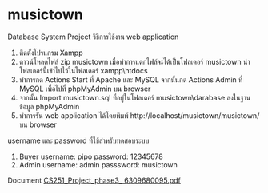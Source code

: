 # musictown
Database System Project
วิธีการใช้งาน web application
1. ติดตั้งโปรแกรม Xampp
2. ดาวน์โหลดไฟล์ zip musictown เมื่อทำการแตกไฟล์จะได้เป็นโฟลเดอร์ musictown นำโฟลเดอร์นี้เข้าไปไว้ในโฟลเดอร์ xampp\htdocs
3. ทำการกด Actions Start ที่ Apache และ MySQL จากนั้นกด Actions Admin ที่ MySQL เพื่อไปที่ phpMyAdmin บน browser
4. จากนั้น Import musictown.sql ที่อยู่ในโฟลเดอร์ musictown\darabase ลงในฐานข้อมูล phpMyAdmin
5. ทำการรัน web application ได้โดยพิมพ์ http://localhost/musictown/musictown/ บน browser

username และ password ที่ใช้สำหรับทดสอบระบบ
1. Buyer
    username: pipo
    password: 12345678
2. Admin
    username: admin
    passsword: musictown

Document
[CS251_Project_phase3_ 6309680095.pdf](https://github.com/FahsaiPS/musictown/files/13772818/CS251_Project_phase3_.6309680095.pdf)
